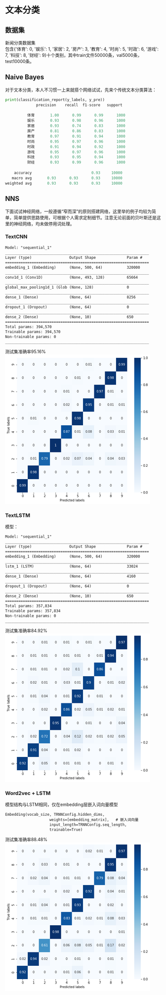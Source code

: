 # 文本分类
## 数据集 
新闻分类数据集  
包含{'体育': 0, '娱乐': 1, '家居': 2, '房产': 3, '教育': 4, '时尚': 5, '时政': 6, '游戏': 7, '科技': 8, '财经': 9}十个类别，其中train文件50000条，val5000条，test10000条。  

## Naive Bayes
对于文本分类，本人不习惯一上来就搭个网络试试，先来个传统文本分类算法：
```python  
print(classification_report(y_labels, y_pre))
              precision    recall  f1-score   support

          体育       1.00      0.99      0.99      1000
          娱乐       0.93      0.98      0.96      1000
          家居       0.93      0.74      0.83      1000
          房产       0.81      0.86      0.83      1000
          教育       0.97      0.91      0.94      1000
          时尚       0.95      0.97      0.96      1000
          时政       0.91      0.94      0.92      1000
          游戏       0.95      0.97      0.96      1000
          科技       0.93      0.95      0.94      1000
          财经       0.93      0.99      0.96      1000

    accuracy                           0.93     10000
   macro avg       0.93      0.93      0.93     10000
weighted avg       0.93      0.93      0.93     10000
```
## NNS
下面试试神经网络，一般遵循“窄而深”的原则搭建网络，这里举的例子均较为简单，简单提供思路使用，可根据个人需求定制细节。注意无论前面的贝叶斯还是这里的神经网络，均未做停用词处理。
### TextCNN
```
Model: "sequential_1"
_________________________________________________________________
Layer (type)                 Output Shape              Param #   
=================================================================
embedding_1 (Embedding)      (None, 500, 64)           320000    
_________________________________________________________________
conv1d_1 (Conv1D)            (None, 493, 128)          65664     
_________________________________________________________________
global_max_pooling1d_1 (Glob (None, 128)               0         
_________________________________________________________________
dense_1 (Dense)              (None, 64)                8256      
_________________________________________________________________
dropout_1 (Dropout)          (None, 64)                0         
_________________________________________________________________
dense_2 (Dense)              (None, 10)                650       
=================================================================
Total params: 394,570
Trainable params: 394,570
Non-trainable params: 0
_________________________________________________________________
```
测试集准确率95.16%  
![img](https://github.com/MachineWei/TextClassify/blob/master/images/textcnn.png)
### TextLSTM
模型：
```
Model: "sequential_1"
_________________________________________________________________
Layer (type)                 Output Shape              Param #   
=================================================================
embedding_1 (Embedding)      (None, 500, 64)           320000    
_________________________________________________________________
lstm_1 (LSTM)                (None, 64)                33024     
_________________________________________________________________
dense_1 (Dense)              (None, 64)                4160      
_________________________________________________________________
dropout_1 (Dropout)          (None, 64)                0         
_________________________________________________________________
dense_2 (Dense)              (None, 10)                650       
=================================================================
Total params: 357,834
Trainable params: 357,834
Non-trainable params: 0
_________________________________________________________________
```
测试集准确率84.92%  
![img](https://github.com/MachineWei/TextClassify/blob/master/images/textlstm.png)

### Word2vec + LSTM
模型结构与LSTM相同，仅在embedding层嵌入词向量模型
```
Embedding(vocab_size, TRNNConfig.hidden_dims,
                    weights=[embedding_matrix],   # 嵌入词向量
                    input_length=TRNNConfig.seq_length,
                    trainable=True)
```
测试集准确率88.48%  
![img](https://github.com/MachineWei/TextClassify/blob/master/images/w2vlstm.png)

